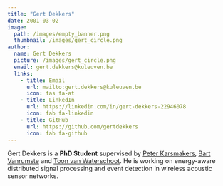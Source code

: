 ```yaml
---
title: "Gert Dekkers"
date: 2001-03-02
image: 
  path: /images/empty_banner.png
  thumbnail: /images/gert_circle.png
author:
  name: Gert Dekkers
  picture: /images/gert_circle.png
  email: gert.dekkers@kuleuven.be
  links:
    - title: Email
      url: mailto:gert.dekkers@kuleuven.be
      icon: fas fa-at    
    - title: LinkedIn
      url: https://linkedin.com/in/gert-dekkers-22946078
      icon: fab fa-linkedin
    - title: GitHub
      url: https://github.com/gertdekkers
      icon: fab fa-github
---
```


Gert Dekkers is a **PhD Student** supervised by [Peter Karsmakers](https://iiw.kuleuven.be/onderzoek/advise/People/PeterKarsmakers), [Bart Vanrumste](https://iiw.kuleuven.be/onderzoek/emedia/people/vanrumstebart) and [Toon van Waterschoot](toon_vanwaterschoot). He is working on energy-aware distributed signal processing and event detection in wireless acoustic sensor networks.
